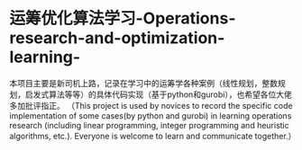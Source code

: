 # 运筹优化算法学习-Operations-research-and-optimization-learning-
本项目主要是新司机上路，记录在学习中的运筹学各种案例（线性规划，整数规划，启发式算法等等）的具体代码实现（基于python和gurobi），也希望各位大佬多加批评指正。
（This project is used by novices to record the specific code implementation of some cases(by python and gurobi) in learning operations research (including linear programming, integer programming and heuristic algorithms, etc.). Everyone is welcome to learn and communicate together.）
